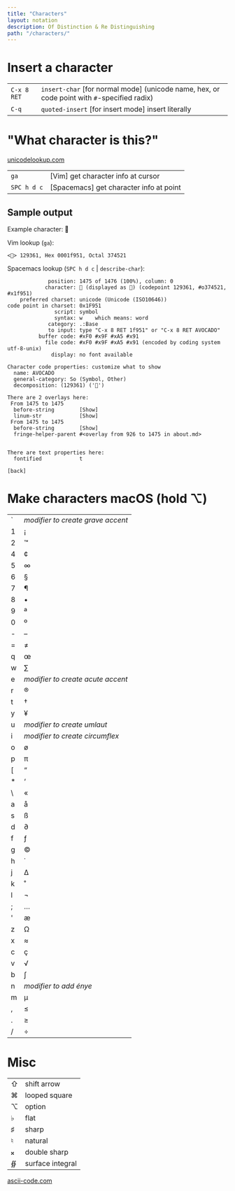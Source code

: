 ```yaml
---
title: "Characters"
layout: notation
description: Of Distinction & Re Distinguishing
path: "/characters/"
---
```


# Insert a character

|||
|-|-|
`C-x 8 RET` | `insert-char` [for normal mode] (unicode name, hex, or code point with `#`-specified radix)
`C-q` | `quoted-insert` [for insert mode] insert literally

# "What character is this?"

<a href="http://unicodelookup.com/#119082" target="_blank" alt="Double sharp at unicodelookup.com">unicodelookup.com</a>

|||
|-|-|
`ga` | [Vim] get character info at cursor
`SPC h d c` | [Spacemacs] get character info at point

## Sample output

Example character: 🥑

Vim lookup (`ga`):

```
<🥑> 129361, Hex 0001f951, Octal 374521
```

Spacemacs lookup (`SPC h d c` | `describe-char`):

```
             position: 1475 of 1476 (100%), column: 0
            character: 🥑 (displayed as 🥑) (codepoint 129361, #o374521, #x1f951)
    preferred charset: unicode (Unicode (ISO10646))
code point in charset: 0x1F951
               script: symbol
               syntax: w 	which means: word
             category: .:Base
             to input: type "C-x 8 RET 1f951" or "C-x 8 RET AVOCADO"
          buffer code: #xF0 #x9F #xA5 #x91
            file code: #xF0 #x9F #xA5 #x91 (encoded by coding system utf-8-unix)
              display: no font available

Character code properties: customize what to show
  name: AVOCADO
  general-category: So (Symbol, Other)
  decomposition: (129361) ('🥑')

There are 2 overlays here:
 From 1475 to 1475
  before-string        [Show]
  linum-str            [Show]
 From 1475 to 1475
  before-string        [Show]
  fringe-helper-parent #<overlay from 926 to 1475 in about.md>


There are text properties here:
  fontified            t

[back]
```
# Make characters macOS (hold ⌥)

|||
|-|-|
| ` | *modifier to create grave accent* |
| 1 | ¡ |
| 2 | ™ |
| 4 | ¢ |
| 5 | ∞ |
| 6 | § |
| 7 | ¶ |
| 8 | • |
| 9 | ª |
| 0 | º |
| - | – |
| = | ≠ |
| q | œ |
| w | ∑ |
| e | *modifier to create acute accent* |
| r | ® |
| t | † |
| y | ¥ |
| u | *modifier to create umlaut* |
| i | *modifier to create circumflex* |
| o | ø |
| p | π |
| [ | “ |
| * | ‘ |
| \ | « |
| a | å |
| s | ß |
| d | ∂ |
| f | ƒ |
| g | © |
| h | ˙ |
| j | ∆ |
| k | ˚ |
| l | ¬ |
| ; | … |
| ' | æ |
| z | Ω |
| x | ≈ |
| c | ç |
| v | √ |
| b | ∫ |
| n | *modifier to add énye* |
| m | µ |
| , | ≤ |
| . | ≥ |
| / | ÷ |

# Misc

|||
|-|-|
| ⇧ | shift arrow |
| ⌘ | looped square |
| ⌥ | option |
| ♭ | flat |
| ♯ | sharp |
| ♮ | natural |
| 𝄪 | double sharp |
| ∯ | surface integral |

<a href="http://ascii-code.com/" target="_blank" alt="ascii-code.com">ascii-code.com</a>

